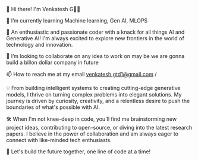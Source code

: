 👋 Hi there! I'm Venkatesh G👨‍💻

🌱 I’m currently learning Machine learning, Gen AI, MLOPS

🚀 An enthusiastic and passionate coder with a knack for all things AI and Generative AI! I'm always excited to explore new frontiers in the world of technology and innovation.

💞️ I’m looking to collaborate on any idea to work on may be we are gonna build a billon dollar company in future

📫 How to reach me at my email venkatesh.gtd1@gmail.com /

💡 From building intelligent systems to creating cutting-edge generative models, I thrive on turning complex problems into elegant solutions. My journey is driven by curiosity, creativity, and a relentless desire to push the boundaries of what's possible with AI.

🛠️ When I'm not knee-deep in code, you'll find me brainstorming new project ideas, contributing to open-source, or diving into the latest research papers. I believe in the power of collaboration and am always eager to connect with like-minded tech enthusiasts.

🌟 Let's build the future together, one line of code at a time!
<!---
venkatesh5489/venkatesh5489 is a ✨ special ✨ repository because its `README.md` (this file) appears on your GitHub profile.
You can click the Preview link to take a look at your changes.
--->
